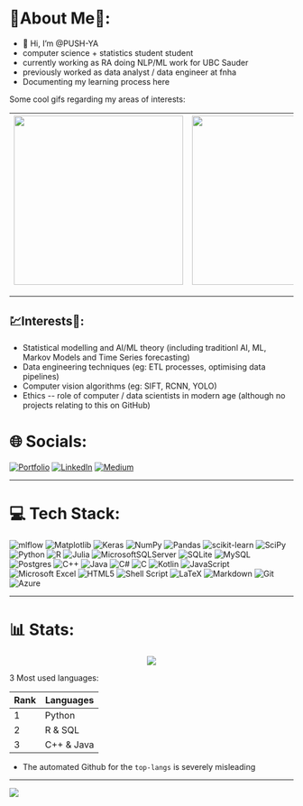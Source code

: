 # 🌟About Me🌟:
- 👋 Hi, I’m @PUSH-YA<br>
- computer science + statistics student student<br>
- currently working as RA doing NLP/ML work for UBC Sauder
- previously worked as data analyst / data engineer at fnha
- Documenting my learning process here

Some cool gifs regarding my areas of interests:

|<img src="https://mbjoseph.github.io/posts/2018-12-25-animating-the-metropolis-algorithm/animating-the-metropolis-algorithm_files/figure-html5/create-gif.gif" height = "300">| <img src="https://editor.analyticsvidhya.com/uploads/121381obtV.gif" height="300">|
|--|--|

<!--https://raw.githubusercontent.com/Jeanselme/VisualizerTransformation/master/images/iris.gif-->
<!--https://github.com/PUSH-YA/PUSH-YA/assets/91928008/305493f2-3ce5-4b95-b834-26791d9530a4-->
<!--https://upload.wikimedia.org/wikipedia/commons/d/da/Magent-graph-2.gif-->

---

## 💹Interests🤖:
- Statistical modelling and AI/ML theory (including traditionl AI, ML, Markov Models and Time Series forecasting)
- Data engineering techniques (eg: ETL processes, optimising data pipelines)
- Computer vision algorithms (eg: SIFT, RCNN, YOLO)
- Ethics -- role of computer / data scientists in modern age (although no projects relating to this on GitHub)

# 🌐 Socials:
[![Portfolio](https://img.shields.io/badge/Portfolio-%23000000.svg?style=for-the-badge&logo=firefox&logoColor=#FF7139)](https://push-ya.github.io/) [![LinkedIn](https://img.shields.io/badge/LinkedIn-%230077B5.svg?logo=linkedin&logoColor=white)](https://linkedin.com/in/https://www.linkedin.com/in/pushya-jain-4546a6150/) [![Medium](https://img.shields.io/badge/Medium-12100E?logo=medium&logoColor=white)](https://medium.com/@https://medium.com/@pushya22.jain) 

---

# 💻 Tech Stack:
![mlflow](https://img.shields.io/badge/mlflow-%23d9ead3.svg?style=for-the-badge&logo=numpy&logoColor=blue) ![Matplotlib](https://img.shields.io/badge/Matplotlib-%23ffffff.svg?style=for-the-badge&logo=Matplotlib&logoColor=black) ![Keras](https://img.shields.io/badge/Keras-%23D00000.svg?style=for-the-badge&logo=Keras&logoColor=white) ![NumPy](https://img.shields.io/badge/numpy-%23013243.svg?style=for-the-badge&logo=numpy&logoColor=white) ![Pandas](https://img.shields.io/badge/pandas-%23150458.svg?style=for-the-badge&logo=pandas&logoColor=white) ![scikit-learn](https://img.shields.io/badge/scikit--learn-%23F7931E.svg?style=for-the-badge&logo=scikit-learn&logoColor=white) ![SciPy](https://img.shields.io/badge/SciPy-%230C55A5.svg?style=for-the-badge&logo=scipy&logoColor=%white)  ![Python](https://img.shields.io/badge/python-3670A0?style=for-the-badge&logo=python&logoColor=ffdd54) ![R](https://img.shields.io/badge/r-%23276DC3.svg?style=for-the-badge&logo=r&logoColor=white) ![Julia](https://img.shields.io/badge/-Julia-9558B2?style=for-the-badge&logo=julia&logoColor=white) ![MicrosoftSQLServer](https://img.shields.io/badge/Microsoft%20SQL%20Server-CC2927?style=for-the-badge&logo=microsoft%20sql%20server&logoColor=white) ![SQLite](https://img.shields.io/badge/sqlite-%2307405e.svg?style=for-the-badge&logo=sqlite&logoColor=white) ![MySQL](https://img.shields.io/badge/mysql-%2300f.svg?style=for-the-badge&logo=mysql&logoColor=white)  ![Postgres](https://img.shields.io/badge/postgres-%23316192.svg?style=for-the-badge&logo=postgresql&logoColor=white) ![C++](https://img.shields.io/badge/c++-%2300599C.svg?style=for-the-badge&logo=c%2B%2B&logoColor=white) ![Java](https://img.shields.io/badge/java-%23ED8B00.svg?style=for-the-badge&logo=java&logoColor=white) ![C#](https://img.shields.io/badge/c%23-%23239120.svg?style=for-the-badge&logo=c-sharp&logoColor=white) ![C](https://img.shields.io/badge/c-%2300599C.svg?style=for-the-badge&logo=c&logoColor=white) ![Kotlin](https://img.shields.io/badge/kotlin-%230095D5.svg?style=for-the-badge&logo=kotlin&logoColor=white) ![JavaScript](https://img.shields.io/badge/javascript-%23323330.svg?style=for-the-badge&logo=javascript&logoColor=%23F7DF1E) ![Microsoft Excel](https://img.shields.io/badge/Microsoft_Excel-217346?style=for-the-badge&logo=microsoft-excel&logoColor=white) ![HTML5](https://img.shields.io/badge/html5-%23E34F26.svg?style=for-the-badge&logo=html5&logoColor=white) ![Shell Script](https://img.shields.io/badge/shell_script-%23121011.svg?style=for-the-badge&logo=gnu-bash&logoColor=white)  ![LaTeX](https://img.shields.io/badge/latex-%23008080.svg?style=for-the-badge&logo=latex&logoColor=white) ![Markdown](https://img.shields.io/badge/markdown-%23000000.svg?style=for-the-badge&logo=markdown&logoColor=white)  	![Git](https://img.shields.io/badge/git-%23F05033.svg?style=for-the-badge&logo=git&logoColor=white) ![Azure](https://img.shields.io/badge/azure-%230072C6.svg?style=for-the-badge&logo=microsoftazure&logoColor=white)

---

# 📊 Stats:
<p align="center">
    <img src = "https://github-readme-streak-stats.herokuapp.com/?user=PUSH-YA&theme=dark&hide_border=false">
</p>

3 Most used languages:
  
|Rank| Languages|
|--|------------------|
|1| Python |
|2| R & SQL|
|3| C++ & Java|

- The automated Github for the `top-langs` is severely misleading
<!--![Top langs](https://github-readme-stats.vercel.app/api/top-langs/?username=push-ya&theme=tokyonight) --> 
---

![](https://visitcount.itsvg.in/api?id=PUSH-YA&icon=0&color=1)
